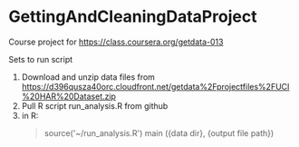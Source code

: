 # GettingAndCleaningDataProject
Course project for https://class.coursera.org/getdata-013


Sets to run script
1. Download and unzip data files from https://d396qusza40orc.cloudfront.net/getdata%2Fprojectfiles%2FUCI%20HAR%20Dataset.zip 
2. Pull R script  run_analysis.R  from github
3. in R:
   >  source('~/run_analysis.R')
   >  main ({data dir}, {output file path})
